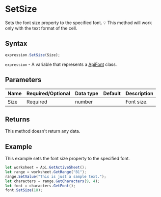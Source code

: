# SetSize

Sets the font size property to the specified font.💡 This method will work only with the text format of the cell.

## Syntax

```javascript
expression.SetSize(Size);
```

`expression` - A variable that represents a [ApiFont](../ApiFont.md) class.

## Parameters

| **Name** | **Required/Optional** | **Data type** | **Default** | **Description** |
| ------------- | ------------- | ------------- | ------------- | ------------- |
| Size | Required | number |  | Font size. |

## Returns

This method doesn't return any data.

## Example

This example sets the font size property to the specified font.

```javascript editor-xlsx
let worksheet = Api.GetActiveSheet();
let range = worksheet.GetRange("B1");
range.SetValue("This is just a sample text.");
let characters = range.GetCharacters(9, 4);
let font = characters.GetFont();
font.SetSize(18);
```

